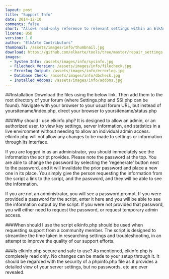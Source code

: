 ```yaml
---
layout: post
title: "Support Info"
date: 2014-12-10
comments: false
short: "Allows read-only reference to relevant settings within an ElkArte installation"
license: BSD
version: 1.0
author: "ElkArte Contributors"
thumbnail: /assets/images/info/thumbnail.jpg
download: https://github.com/elkarte/tools/tree/master/repair_settings
images:
  - System Info: /assets/images/info/sysinfo.jpg
  - Filecheck Version: /assets/images/info/filecheck.jpg
  - Errorlog Output: /assets/images/info/errorlog.jpg
  - Database Check: /assets/images/info/dbcheck.jpg
  - Installed Addons: /assets/images/info/addons.jpg
---
```


##Installation
Download the files using the below link.  Then add them to the root directory of your forum (where Settings.php and SSI.php can be found). 
Navigate with your browser to your usual forum URL, but instead of yoursitename/index.php, direct your browser to 
yoursitename/status.php

###Why should I use elkinfo.php?
It is designed to allow an admin, or an authorized user, to view key settings, server information, and statistics in a 
live environment without needing to allow an individual admin access. elkinfo.php will not allow any changes to be made to settings 
or information through its interface.

If you are logged in as an administrator, you should immediately see the information the script provides. Please note the password at 
the top. You are able to change the password by selecting the 'regenerate' button next to the password, and it will invalidate 
the prior password and place a new one in its place. You simply give the person requesting the information from the script a link to 
the script, and the password, and they will be able to see the information.

If you are not an administrator, you will see a password prompt. If you were provided a password for the script, enter it here and you 
will be able to see the information output by the script. If you were not provided that password, you will either need to request the 
password, or request temporary admin access.

###When should I use the script
elkinfo.php should be used when requesting support from a community member. The script is designed to streamline 
the time taken in researching settings and troubleshooting, in an attempt to improve the quality of our support efforts.

###Is elkinfo.php secure and safe to use?
As mentioned, elkinfo.php is completely read only. No changes can be made to your setup through it. It should be regarded with 
the security of a phpinfo.php file as it provides a detailed view of your server settings, but no passwords, etc are ever revealed.